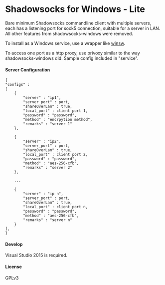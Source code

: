Shadowsocks for Windows - Lite
=======================

Bare minimum Shadowsocks commandline client with multiple servers, each has a listening port for sock5 connection, suitable for a server in LAN. All other features from shadowsocks-windows were removed.

To install as a Windows service, use a wrapper like [winsw].

To access one port as a http proxy, use privoxy similar to the way shadowsocks-windows did. Sample config included in "service".

#### Server Configuration

```
{
"configs" : 
[
	{
		"server" : "ip1",
		"server_port" : port,
		"shareOverLan" : true,
		"local_port" : client port 1,
		"password" : "password",
		"method" : "encrpytion method",
		"remarks" : "server 1"
	},

	{
		"server" : "ip2",
		"server_port" : port,
		"shareOverLan" : true,
		"local_port" : client port 2,
		"password" : "password",
		"method" : "aes-256-cfb",
		"remarks" : "server 2"
	},

	...

	{
		"server" : "ip n",
		"server_port" : port,
		"shareOverLan" : true,
		"local_port" : client port n,
		"password" : "password",
		"method" : "aes-256-cfb",
		"remarks" : "server n"
	}
],
}
```

#### Develop

Visual Studio 2015 is required.

#### License

GPLv3

[winsw]:	https://github.com/kohsuke/winsw
